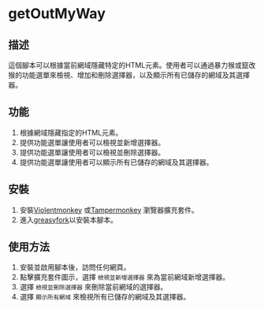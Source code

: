 # getOutMyWay

## 描述

這個腳本可以根據當前網域隱藏特定的HTML元素。使用者可以通過暴力猴或竄改猴的功能選單來檢視、增加和刪除選擇器，以及顯示所有已儲存的網域及其選擇器。

## 功能

1. 根據網域隱藏指定的HTML元素。
2. 提供功能選單讓使用者可以檢視並新增選擇器。
3. 提供功能選單讓使用者可以檢視並刪除選擇器。
4. 提供功能選單讓使用者可以顯示所有已儲存的網域及其選擇器。

## 安裝

1. 安裝[Violentmonkey](https://violentmonkey.github.io) 或[Tampermonkey](https://www.tampermonkey.net/) 瀏覽器擴充套件。
2. 進入[greasyfork](https://greasyfork.org/zh-TW/scripts/502344-getoutmyway)以安裝本腳本。

## 使用方法

1. 安裝並啟用腳本後，訪問任何網頁。
2. 點擊擴充套件圖示，選擇 `檢視並新增選擇器` 來為當前網域新增選擇器。
3. 選擇 `檢視並刪除選擇器` 來刪除當前網域的選擇器。
4. 選擇 `顯示所有網域` 來檢視所有已儲存的網域及其選擇器。
